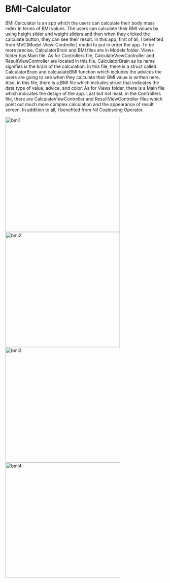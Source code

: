 # BMI-Calculator
  BMI Calculator is an app which the users can calculate their body mass index in terms of BMI values. The users can calculate their BMI values by using height slider and weight sliders and then when they clicked the calculate button, they can see their result. 
  In this app, first of all, I benefited from MVC(Model-View-Controller) model to put in order the app. To be more precise, CalculatorBrain and BMI files are in Models folder. Views folder has Main file. As for Controllers file, CalculateViewController and ResultViewController are located in this file. CalculatorBrain as its name signifies is the brain of the calculation. In this file, there is a struct called CalculatorBrain and calcualateBMI function which includes the advices the users are going to see when they calculate their BMI value is written here. Also, in this file, there is a BMI file which includes struct that indicates the data type of value, advice, and color. As for Views folder, there is a Main file which indicates the design of the app. Last but not least, in the Controllers file, there are CalculateViewController and ResultViewController files which point out much more complex calculation and the appearance of result screen. In addition to all, I benefited from Nil Coalescing Operator.

<img width="361" alt="bmi1" src="https://user-images.githubusercontent.com/92036779/187896355-05efa3c4-031a-4c27-b555-2dfe22a2892a.png">
<img width="361" alt="bmi2" src="https://user-images.githubusercontent.com/92036779/187896386-6d64c676-9e76-4cba-a458-ff913185a6ff.png">
<img width="362" alt="bmi3" src="https://user-images.githubusercontent.com/92036779/187896402-71a0c934-241a-4920-9281-4d783ed634de.png">
<img width="362" alt="bmi4" src="https://user-images.githubusercontent.com/92036779/187896413-8728a39a-f67d-49c5-9b52-579fdc840659.png">

